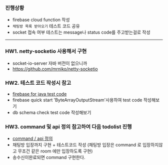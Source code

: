 
### 진행상황
- firebase cloud function 작성
- `채팅방 목록 받아오기` 테스트 코드 공유
- socket 접속 여부 테스트는 message나 status code를 주고받는걸로 작성

---

### HW1. netty-socketio 사용해서 구현
- socket-io-server 자바 버전이 없으니까
- https://github.com/mrniko/netty-socketio


### HW2. 테스트 코드 작성시 참고
- [firebase for java test code](https://github.com/GoogleCloudPlatform/java-docs-samples/blob/master/firestore/src/test/java/com/example/firestore/QuickstartIT.java)
- firebase quick start 'ByteArrayOutputStream'사용하여 test code 작성해보기
- db schema check test code 작성해보기

### HW3. command 및 api 정의 참고하여 다음 todolist 진행
- [command / api 정의](https://github.com/betterdevstomorrow/tdd/blob/master/tdd-chating/docs/command.md)
- 채팅방 입장까지 구현 + 테스트코드 작성
(채팅방 입장은 command 로 입장하지않고 무조건 같은 room 에만 입장하도록 구현)
- 송수신이완료되면 command 구현한다.
